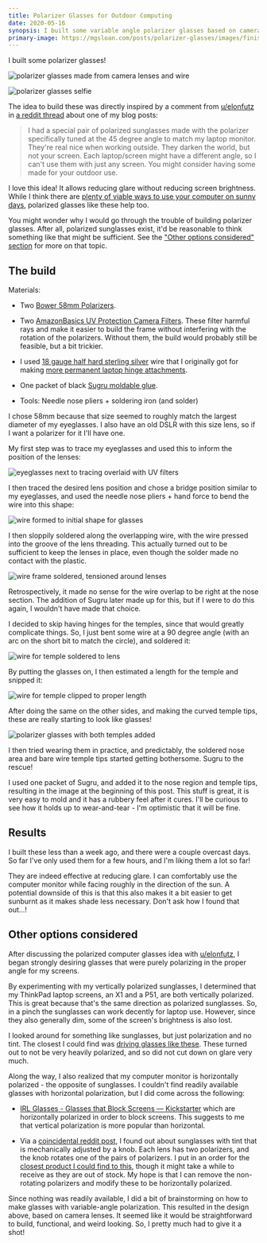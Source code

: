 ```yaml
---
title: Polarizer Glasses for Outdoor Computing
date: 2020-05-16
synopsis: I built some variable angle polarizer glasses based on camera optics.
primary-image: https://mgsloan.com/posts/polarizer-glasses/images/finished-glasses.jpg
---
```


I built some polarizer glasses!

![polarizer glasses made from camera lenses and wire
](./images/finished-glasses.jpg)

![polarizer glasses selfie
](./images/selfie.jpg)

The idea to build these was directly inspired by a comment from
[u/elonfutz][] in [a reddit thread][digital nomad deskless ergo] about
one of my blog posts:

> I had a special pair of polarized sunglasses made with the polarizer
> specifically tuned at the 45 degree angle to match my laptop
> monitor. They're real nice when working outside. They darken the
> world, but not your screen. Each laptop/screen might have a
> different angle, so I can't use them with just any screen. You might
> consider having some made for your outdoor use.

I love this idea!  It allows reducing glare without reducing screen
brightness.  While I think there are [plenty of viable ways to use
your computer on sunny days][working with sun], polarized glasses like
these help too.

You might wonder why I would go through the trouble of building
polarizer glasses.  After all, polarized sunglasses exist, it'd be
reasonable to think something like that might be sufficient.  See the
["Other options considered" section][] for more on that topic.

[working with sun]: https://mgsloan.com/posts/deck-desk/#working-with-sun-constructed-shade
[digital nomad deskless ergo]: https://www.reddit.com/r/digitalnomad/comments/fph6d2/deskless_ergonomic_setups/flq4top
["Other options considered" section]: #other-options-considered

## The build

Materials:

* Two [Bower 58mm Polarizers][].

* Two [AmazonBasics UV Protection Camera Filters][]. These filter
  harmful rays and make it easier to build the frame without
  interfering with the rotation of the polarizers. Without them, the
  build would probably still be feasible, but a bit trickier.

* I used [18 gauge half hard sterling silver][] wire that I originally
  got for making [more permanent laptop hinge attachments][wire around
  hinges].

* One packet of black [Sugru moldable glue][].

* Tools: Needle nose pliers + soldering iron (and solder)

I chose 58mm because that size seemed to roughly match the largest
diameter of my eyeglasses.  I also have an old DSLR with this size
lens, so if I want a polarizer for it I'll have one.

My first step was to trace my eyeglasses and used this to inform the
position of the lenses:

![eyeglasses next to tracing overlaid with UV filters
](./images/build-1.jpg)

I then traced the desired lens position and chose a bridge position
similar to my eyeglasses, and used the needle nose pliers + hand force
to bend the wire into this shape:

![wire formed to initial shape for glasses
](./images/build-2.jpg)

I then sloppily soldered along the overlapping wire, with the wire
pressed into the groove of the lens threading.  This actually turned
out to be sufficient to keep the lenses in place, even though the
solder made no contact with the plastic.

![wire frame soldered, tensioned around lenses
](./images/build-3.jpg)

Retrospectively, it made no sense for the wire overlap to be right at
the nose section. The addition of Sugru later made up for this, but if
I were to do this again, I wouldn't have made that choice.

I decided to skip having hinges for the temples, since that would
greatly complicate things. So, I just bent some wire at a 90 degree
angle (with an arc on the short bit to match the circle), and soldered
it:

![wire for temple soldered to lens
](./images/build-4.jpg)

By putting the glasses on, I then estimated a length for the temple
and snipped it:

![wire for temple clipped to proper length
](./images/build-5.jpg)

After doing the same on the other sides, and making the curved temple
tips, these are really starting to look like glasses!

![polarizer glasses with both temples added
](./images/build-6.jpg)

I then tried wearing them in practice, and predictably, the soldered
nose area and bare wire temple tips started getting bothersome. Sugru
to the rescue!

I used one packet of Sugru, and added it to the nose region and temple
tips, resulting in the image at the beginning of this post.  This
stuff is great, it is very easy to mold and it has a rubbery feel
after it cures.  I'll be curious to see how it holds up to
wear-and-tear - I'm optimistic that it will be fine.

[Bower 58mm Polarizers]: https://smile.amazon.com/gp/product/B003T0VR5A/
[AmazonBasics UV Protection Camera Filters]: https://smile.amazon.com/gp/product/B00XNMWU78
[Sugru moldable glue]: https://smile.amazon.com/Sugru-Moldable-Glue-Original-Formula/dp/B00EU7DBNM
[18 gauge half hard sterling silver]: https://smile.amazon.com/gp/product/B06XYD33W5
[wire around hinges]: /posts/suspending-laptops#alternative-to-zip-ties-wire-around-hinges

## Results

I built these less than a week ago, and there were a couple overcast
days.  So far I've only used them for a few hours, and I'm liking them
a lot so far!

They are indeed effective at reducing glare.  I can comfortably use
the computer monitor while facing roughly in the direction of the sun.
A potential downside of this is that this also makes it a bit easier
to get sunburnt as it makes shade less necessary.  Don't ask how I
found that out...!

## Other options considered

After discussing the polarized computer glasses idea with
[u/elonfutz][], I began strongly desiring glasses that were purely
polarizing in the proper angle for my screens.

By experimenting with my vertically polarized sunglasses, I determined
that my ThinkPad laptop screens, an X1 and a P51, are both vertically
polarized.  This is great because that's the same direction as
polarized sunglasses.  So, in a pinch the sunglasses can work decently
for laptop use.  However, since they also generally dim, some of the
screen's brightness is also lost.

I looked around for something like sunglasses, but just polarization
and no tint.  The closest I could find was [driving glasses like
these](https://smile.amazon.com/Fitover-Driving-Glasses-Charcoal-Yellow/dp/B07B4S9P58/).
These turned out to not be very heavily polarized, and so did not cut
down on glare very much.

Along the way, I also realized that my computer monitor is
horizontally polarized - the opposite of sunglasses.  I couldn't find
readily available glasses with horizontal polarization, but I did come
across the following:

* [IRL Glasses - Glasses that Block Screens — Kickstarter][] which are
  horizontally polarized in order to block screens.  This suggests to
  me that vertical polarization is more popular than horizontal.

* Via a [coincidental reddit post][], I found out about sunglasses
  with tint that is mechanically adjusted by a knob.  Each lens has
  two polarizers, and the knob rotates one of the pairs of
  polarizers.  I put in an order for the [closest product I could find
  to this](https://smile.amazon.com/gp/product/B001ASAPOC/), though it
  might take a while to receive as they are out of stock. My hope is
  that I can remove the non-rotating polarizers and modify these to be
  horizontally polarized.

Since nothing was readily available, I did a bit of brainstorming on
how to make glasses with variable-angle polarization.  This resulted
in the design above, based on camera lenses.  It seemed like it would
be straightforward to build, functional, and weird looking.  So, I
pretty much had to give it a shot!

[u/elonfutz]: https://www.reddit.com/user/elonfutz/
[IRL Glasses - Glasses that Block Screens — Kickstarter]: https://www.kickstarter.com/projects/ivancash/irl-glasses-glasses-that-block-screens
[coincidental reddit post]: https://www.reddit.com/r/blackmagicfuckery/comments/gb3u94/these_sunglasses_with_adjustable_tint/fp535zx/
